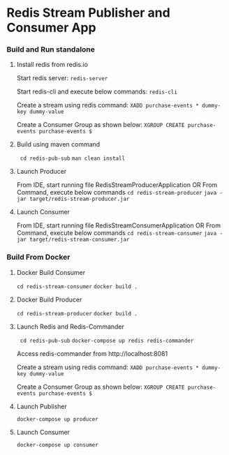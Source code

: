 # Redis Stream Publisher and Consumer App


### Build and Run standalone
1. Install redis from redis.io

    Start redis server:
        ` redis-server `
   
    Start redis-cli and execute below commands:
        ` redis-cli `

    Create a stream using redis command:
        ` XADD purchase-events * dummy-key dummy-value `

    Create a Consumer Group as shown below:
        ` XGROUP CREATE purchase-events purchase-events $ `
   
2. Build using maven command
   
    ` cd redis-pub-sub`
    ` man clean install `
   
3. Launch Producer

    From IDE, start running file RedisStreamProducerApplication 
            OR
    From Command, execute below commands
    ` cd redis-stream-producer `
    ` java -jar target/redis-stream-producer.jar `

4. Launch Consumer

   From IDE, start running file RedisStreamConsumerApplication
   OR
   From Command, execute below commands
   ` cd redis-stream-consumer `
   ` java -jar target/redis-stream-consumer.jar `
   
### Build From Docker

1. Docker Build Consumer

    ` cd redis-stream-consumer `
    ` docker build . `
   
2. Docker Build Producer

   ` cd redis-stream-producer `
   ` docker build . `
   
3. Launch Redis and Redis-Commander

    ` cd redis-pub-sub`
    ` docker-compose up redis redis-commander `

   Access redis-commander from http://localhost:8081
   
   Create a stream using redis command:
    ` XADD purchase-events * dummy-key dummy-value `
   
   Create a Consumer Group as shown below:
    ` XGROUP CREATE purchase-events purchase-events $ `
    
4. Launch Publisher

    ` docker-compose up producer `
   
5. Launch Consumer
   
    ` docker-compose up consumer `